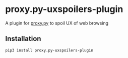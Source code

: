 # proxy.py-uxspoilers-plugin
A plugin for [proxy.py](https://pypi.org/project/proxy.py/) to spoil UX of web browsing

## Installation

```
pip3 install proxy.py-uxspoilers-plugin
```
